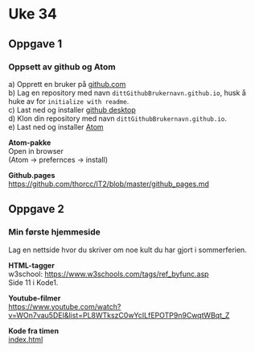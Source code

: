 # Uke 34

## Oppgave 1  
### Oppsett av github og Atom  

a) Opprett en bruker på [github.com](https://github.com/)  
b) Lag en repository med navn ```dittGithubBrukernavn.github.io```, husk å huke av for ```initialize with readme```.  
c) Last ned og installer [github desktop](https://desktop.github.com/)  
d) Klon din repository med navn ```dittGithubBrukernavn.github.io```.  
e) Last ned og installer [Atom](atom.io)  

**Atom-pakke**  
Open in browser  
(Atom -> prefernces -> install)

**Github.pages**  
https://github.com/thorcc/IT2/blob/master/github_pages.md

## Oppgave 2
### Min første hjemmeside  
Lag en nettside hvor du skriver om noe kult du har gjort i sommerferien.

**HTML-tagger**  
w3school: https://www.w3schools.com/tags/ref_byfunc.asp   
Side 11 i Kode1.

**Youtube-filmer**  
https://www.youtube.com/watch?v=WOn7vau5DEI&list=PL8WTkszC0wYcILfEPOTP9n9CwqtWBqt_Z

**Kode fra timen**  
[index.html](../Uke34/uke34.html)
